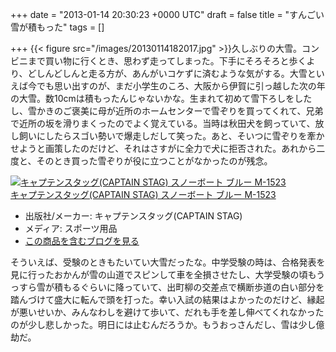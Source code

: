 
+++
date = "2013-01-14 20:30:23 +0000 UTC"
draft = false
title = "すんごい雪が積もった"
tags = []

+++
{{< figure src="/images/20130114182017.jpg"  >}}久しぶりの大雪。コンビニまで買い物に行くとき、思わず走ってしまった。下手にそろそろと歩くより、どしんどしんと走る方が、あんがいコケずに済むような気がする。大雪といえば今でも思い出すのが、まだ小学生のころ、大阪から伊賀に引っ越した次の年の大雪。数10cmは積もったんじゃないかな。生まれて初めて雪下ろしをしたし、雪かきのご褒美に母が近所のホームセンターで雪ぞりを買ってくれて、兄弟で近所の坂を滑りまくったのでよく覚えている。当時は秋田犬を飼っていて、放し飼いにしたらスゴい勢いで爆走しだして笑った。あと、そいつに雪ぞりを牽かせようと画策したのだけど、それはさすがに全力で犬に拒否された。あれから二度と、そのとき買った雪ぞりが役に立つことがなかったのが残念。<div class="hatena-asin-detail"><a href="http://www.amazon.co.jp/exec/obidos/ASIN/B00131T66Y/bestylesnet-22/"><img src="http://ecx.images-amazon.com/images/I/41BowaAKXUL._SL160_.jpg" class="hatena-asin-detail-image" alt="キャプテンスタッグ(CAPTAIN STAG) スノーボート ブルー M-1523" title="キャプテンスタッグ(CAPTAIN STAG) スノーボート ブルー M-1523"/></a><div class="hatena-asin-detail-info"><a href="http://www.amazon.co.jp/exec/obidos/ASIN/B00131T66Y/bestylesnet-22/">キャプテンスタッグ(CAPTAIN STAG) スノーボート ブルー M-1523</a><ul><li><span class="hatena-asin-detail-label">出版社/メーカー:</span> キャプテンスタッグ(CAPTAIN STAG)</li><li><span class="hatena-asin-detail-label">メディア:</span> スポーツ用品</li><li><a href="http://d.hatena.ne.jp/asin/B00131T66Y/bestylesnet-22" target="_blank">この商品を含むブログを見る</a></li></ul></div><div class="hatena-asin-detail-foot"></div></div>そういえば、受験のときもたいてい大雪だったな。中学受験の時は、合格発表を見に行ったおかんが雪の山道でスピンして車を全損させたし、大学受験の頃もうっすら雪が積もるぐらいに降っていて、出町柳の交差点で横断歩道の白い部分を踏んづけて盛大に転んで頭を打った。幸い入試の結果はよかったのだけど、縁起が悪いせいか、みんなわしを避けて歩いて、だれも手を差し伸べてくれなかったのが少し悲しかった。明日には止むんだろうか。もうおっさんだし、雪は少し億劫だ。


